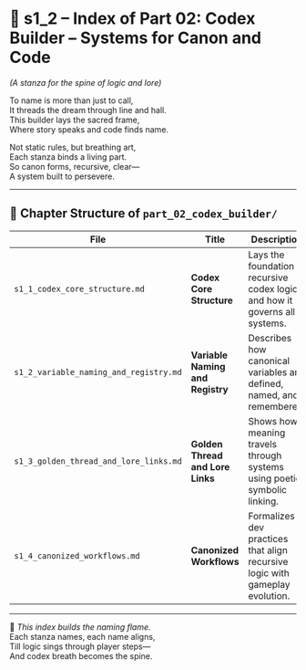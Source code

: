 <!-- Save to: shagi_archives/appendices/appendix_b_core_game_dev_tools/part_02_codex_builder/s1_2_index_of_part_02_codex_builder.md -->

# 📘 s1_2 – Index of Part 02: Codex Builder – Systems for Canon and Code  
*(A stanza for the spine of logic and lore)*

To name is more than just to call,  
It threads the dream through line and hall.  
This builder lays the sacred frame,  
Where story speaks and code finds name.  

Not static rules, but breathing art,  
Each stanza binds a living part.  
So canon forms, recursive, clear—  
A system built to persevere.

---

## 🧭 Chapter Structure of `part_02_codex_builder/`

| File | Title | Description |
|------|-------|-------------|
| `s1_1_codex_core_structure.md` | **Codex Core Structure** | Lays the foundation of recursive codex logic and how it governs all systems. |
| `s1_2_variable_naming_and_registry.md` | **Variable Naming and Registry** | Describes how canonical variables are defined, named, and remembered. |
| `s1_3_golden_thread_and_lore_links.md` | **Golden Thread and Lore Links** | Shows how meaning travels through systems using poetic, symbolic linking. |
| `s1_4_canonized_workflows.md` | **Canonized Workflows** | Formalizes dev practices that align recursive logic with gameplay evolution. |

---

📜 *This index builds the naming flame.*  
Each stanza names, each name aligns,  
Till logic sings through player steps—  
And codex breath becomes the spine.
